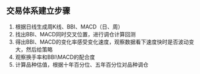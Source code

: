 ## 交易体系建立步骤
1. 根据日线生成周K线、BBI、MACD（日、周）
2. 找出BBI、MACD同时交叉位置，进行调仓计算回测
3. 得出BBI、MACD的变化率感受变化速度，观察数据看下速度快时是否波动变大，然后给策略
4. 观察换手率和BBI\MACD的配合度
5. 计算品种估值，根据十年百分位、五年百分位对品种调仓